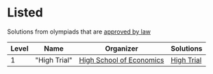 # Listed

Solutions from olympiads that are [approved by law](https://olimpiada.ru/article/1045#iikt)

Level|Name|Organizer|Solutions
-|-|-|-
1|"High Trial"|[High School of Economics](https://hse.ru)|[High Trial](https://github.com/myvsky/competitive-programming/blob/master/Listed/High%20Trial)